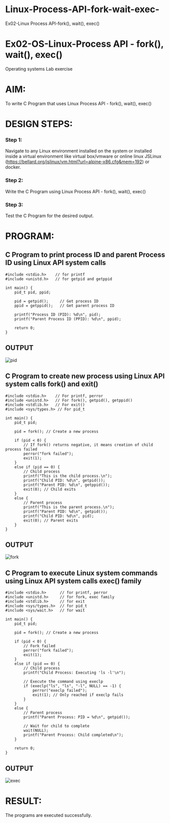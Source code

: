 # Linux-Process-API-fork-wait-exec-
Ex02-Linux Process API-fork(), wait(), exec()
# Ex02-OS-Linux-Process API - fork(), wait(), exec()
Operating systems Lab exercise


# AIM:
To write C Program that uses Linux Process API - fork(), wait(), exec()

# DESIGN STEPS:

### Step 1:

Navigate to any Linux environment installed on the system or installed inside a virtual environment like virtual box/vmware or online linux JSLinux (https://bellard.org/jslinux/vm.html?url=alpine-x86.cfg&mem=192) or docker.

### Step 2:

Write the C Program using Linux Process API - fork(), wait(), exec()

### Step 3:

Test the C Program for the desired output. 

# PROGRAM:
## C Program to print process ID and parent Process ID using Linux API system calls

```
#include <stdio.h>    // for printf
#include <unistd.h>   // for getpid and getppid

int main() {
    pid_t pid, ppid;

    pid = getpid();     // Get process ID
    ppid = getppid();   // Get parent process ID

    printf("Process ID (PID): %d\n", pid);
    printf("Parent Process ID (PPID): %d\n", ppid);

    return 0;
}

```













## OUTPUT






![pid](https://github.com/user-attachments/assets/3863539b-8569-4a4d-b3f3-cfc3e91a4aa6)







## C Program to create new process using Linux API system calls fork() and exit()
```
#include <stdio.h>    // For printf, perror
#include <unistd.h>   // For fork(), getpid(), getppid()
#include <stdlib.h>   // For exit()
#include <sys/types.h> // For pid_t

int main() {
    pid_t pid;

    pid = fork(); // Create a new process

    if (pid < 0) {
        // If fork() returns negative, it means creation of child process failed
        perror("fork failed");
        exit(1);
    }
    else if (pid == 0) {
        // Child process
        printf("This is the child process.\n");
        printf("Child PID: %d\n", getpid());
        printf("Parent PID: %d\n", getppid());
        exit(0); // Child exits
    }
    else {
        // Parent process
        printf("This is the parent process.\n");
        printf("Parent PID: %d\n", getpid());
        printf("Child PID: %d\n", pid);
        exit(0); // Parent exits
    }
}

```
## OUTPUT



![fork](https://github.com/user-attachments/assets/fe06796a-ccbf-4958-b0cd-ab6c745e3747)






## C Program to execute Linux system commands using Linux API system calls exec() family


    
    


```
#include <stdio.h>      // for printf, perror
#include <unistd.h>     // for fork, exec family
#include <stdlib.h>     // for exit
#include <sys/types.h>  // for pid_t
#include <sys/wait.h>   // for wait

int main() {
    pid_t pid;

    pid = fork(); // Create a new process

    if (pid < 0) {
        // Fork failed
        perror("fork failed");
        exit(1);
    }
    else if (pid == 0) {
        // Child process
        printf("Child Process: Executing 'ls -l'\n");

        // Execute the command using execlp
        if (execlp("ls", "ls", "-l", NULL) == -1) {
            perror("execlp failed");
            exit(1); // Only reached if execlp fails
        }
    }
    else {
        // Parent process
        printf("Parent Process: PID = %d\n", getpid());
        
        // Wait for child to complete
        wait(NULL);
        printf("Parent Process: Child completed\n");
    }

    return 0;
}

```





















## OUTPUT





![exec](https://github.com/user-attachments/assets/36e9adcb-62f4-4e68-9e34-864eea302449)













# RESULT:
The programs are executed successfully.

